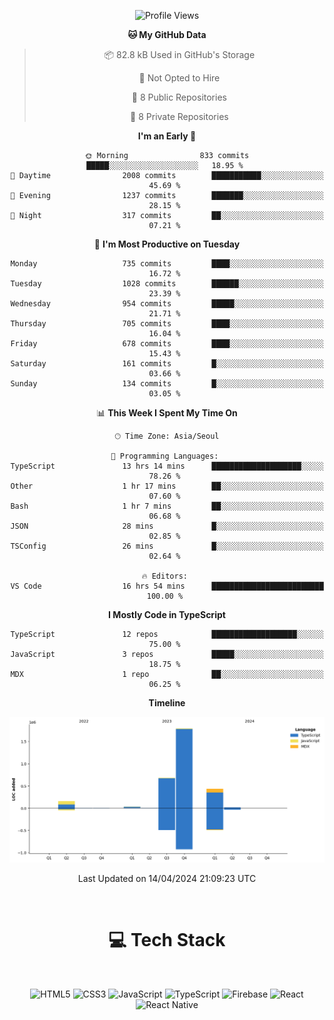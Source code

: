 <div align="center">

  <!--START_SECTION:waka-->
![Profile Views](http://img.shields.io/badge/Profile%20Views-1-blue)

**🐱 My GitHub Data** 

> 📦 82.8 kB Used in GitHub's Storage 
 > 
> 🚫 Not Opted to Hire
 > 
> 📜 8 Public Repositories 
 > 
> 🔑 8 Private Repositories 
 > 
**I'm an Early 🐤** 

```text
🌞 Morning                833 commits         █████░░░░░░░░░░░░░░░░░░░░   18.95 % 
🌆 Daytime                2008 commits        ███████████░░░░░░░░░░░░░░   45.69 % 
🌃 Evening                1237 commits        ███████░░░░░░░░░░░░░░░░░░   28.15 % 
🌙 Night                  317 commits         ██░░░░░░░░░░░░░░░░░░░░░░░   07.21 % 
```
📅 **I'm Most Productive on Tuesday** 

```text
Monday                   735 commits         ████░░░░░░░░░░░░░░░░░░░░░   16.72 % 
Tuesday                  1028 commits        ██████░░░░░░░░░░░░░░░░░░░   23.39 % 
Wednesday                954 commits         █████░░░░░░░░░░░░░░░░░░░░   21.71 % 
Thursday                 705 commits         ████░░░░░░░░░░░░░░░░░░░░░   16.04 % 
Friday                   678 commits         ████░░░░░░░░░░░░░░░░░░░░░   15.43 % 
Saturday                 161 commits         █░░░░░░░░░░░░░░░░░░░░░░░░   03.66 % 
Sunday                   134 commits         █░░░░░░░░░░░░░░░░░░░░░░░░   03.05 % 
```


📊 **This Week I Spent My Time On** 

```text
🕑︎ Time Zone: Asia/Seoul

💬 Programming Languages: 
TypeScript               13 hrs 14 mins      ████████████████████░░░░░   78.26 % 
Other                    1 hr 17 mins        ██░░░░░░░░░░░░░░░░░░░░░░░   07.60 % 
Bash                     1 hr 7 mins         ██░░░░░░░░░░░░░░░░░░░░░░░   06.68 % 
JSON                     28 mins             █░░░░░░░░░░░░░░░░░░░░░░░░   02.85 % 
TSConfig                 26 mins             █░░░░░░░░░░░░░░░░░░░░░░░░   02.64 % 

🔥 Editors: 
VS Code                  16 hrs 54 mins      █████████████████████████   100.00 % 
```

**I Mostly Code in TypeScript** 

```text
TypeScript               12 repos            ███████████████████░░░░░░   75.00 % 
JavaScript               3 repos             █████░░░░░░░░░░░░░░░░░░░░   18.75 % 
MDX                      1 repo              ██░░░░░░░░░░░░░░░░░░░░░░░   06.25 % 
```



**Timeline**

![Lines of Code chart](https://raw.githubusercontent.com/SONGDAM/SONGDAM/master/assets/bar_graph.png)


 Last Updated on 14/04/2024 21:09:23 UTC
<!--END_SECTION:waka-->

  
 <br>
  
# 💻 Tech Stack
  
</div>

</br>

<div align="center">

   ![HTML5](https://img.shields.io/badge/html5-%23E34F26.svg?style=for-the-badge&logo=html5&logoColor=white) ![CSS3](https://img.shields.io/badge/css3-%231572B6.svg?style=for-the-badge&logo=css3&logoColor=white) ![JavaScript](https://img.shields.io/badge/javascript-%23323330.svg?style=for-the-badge&logo=javascript&logoColor=%23F7DF1E) 
 ![TypeScript](https://img.shields.io/badge/typescript-%23007ACC.svg?style=for-the-badge&logo=typescript&logoColor=white)
  ![Firebase](https://img.shields.io/badge/firebase-%23039BE5.svg?style=for-the-badge&logo=firebase) 
 ![React](https://img.shields.io/badge/react-%2320232a.svg?style=for-the-badge&logo=react&logoColor=%2361DAFB) ![React Native](https://img.shields.io/badge/react_native-%2320232a.svg?style=for-the-badge&logo=react&logoColor=%2361DAFB) 

 
</div>
